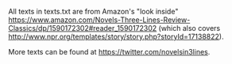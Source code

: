 All texts in texts.txt are from Amazon's "look inside" https://www.amazon.com/Novels-Three-Lines-Review-Classics/dp/1590172302#reader_1590172302 (which also covers http://www.npr.org/templates/story/story.php?storyId=17138822).

More texts can be found at https://twitter.com/novelsin3lines.

